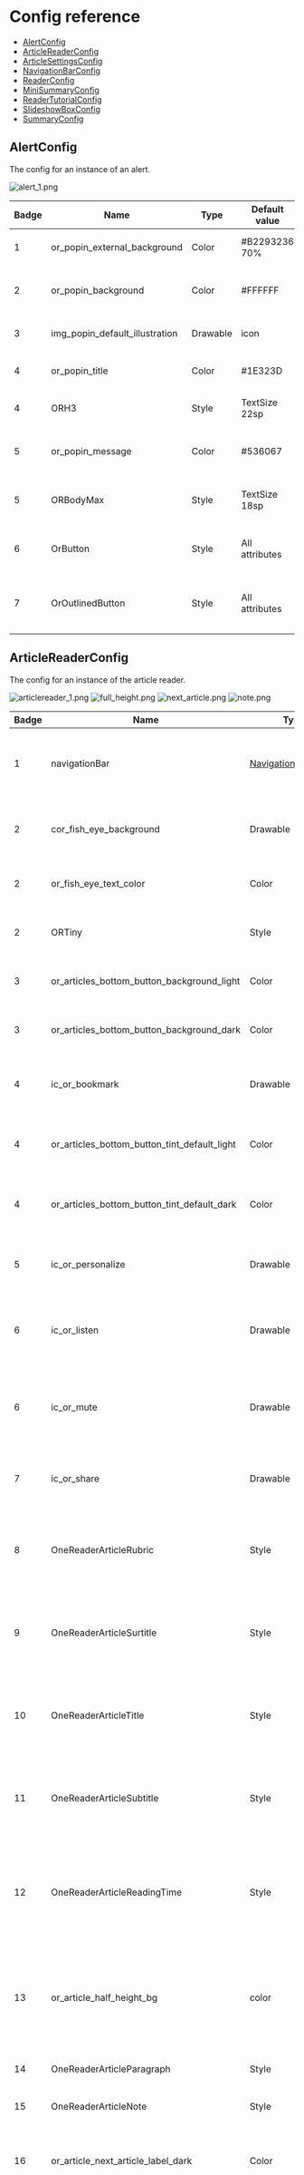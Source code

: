# Config reference

* [AlertConfig](#alertconfig)
* [ArticleReaderConfig](#articlereaderconfig)
* [ArticleSettingsConfig](#articlesettingsconfig)
* [NavigationBarConfig](#navigationbarconfig)
* [ReaderConfig](#readerconfig)
* [MiniSummaryConfig](#minisummaryconfig)
* [ReaderTutorialConfig](#readertutorialconfig)
* [SlideshowBoxConfig](#slideshowboxconfig)
* [SummaryConfig](#summaryconfig)

## AlertConfig

The config for an instance of an alert.

![alert_1.png](./assets/alert_1.png)

| Badge | Name                           | Type     | Default value  | Description                               |
|-------|--------------------------------|----------|----------------|-------------------------------------------|
| 1     | or_popin_external_background   | Color    | #B2293236 70%  | The color of the overlay background.      |
| 2     | or_popin_background            | Color    | #FFFFFF        | The background color of the content.      |
| 3     | img_popin_default_illustration | Drawable | icon           | The image displayed in the alert.         |
| 4     | or_popin_title                 | Color    | #1E323D        | The text color of the title label.        |
| 4     | ORH3                           | Style    | TextSize 22sp  | The style of the title label.             |
| 5     | or_popin_message               | Color    | #536067        | The text color of the message label.      |
| 5     | ORBodyMax                      | Style    | TextSize 18sp  | The style of the message label.           |
| 6     | OrButton                       | Style    | All attributes | The style of the primary action button.   |
| 7     | OrOutlinedButton               | Style    | All attributes | The style of the secondary action button. |

## ArticleReaderConfig

The config for an instance of the article reader.

![articlereader_1.png](./assets/articlereader_1.png)
![full_height.png](./assets/full_height.png)
![next_article.png](./assets/next_article.png)
![note.png](./assets/note.png)

| Badge | Name                                         | Type                                        | Default value                                                                                                                        | Description                                                                                  |
|-------|----------------------------------------------|---------------------------------------------|--------------------------------------------------------------------------------------------------------------------------------------|----------------------------------------------------------------------------------------------|
| 1     | navigationBar                                | [NavigationBarConfig](#navigationbarconfig) |                                                                                                                                      | The config for the the article reader navigation bar.                                        |
| 2     | cor_fish_eye_background                      | Drawable                                    | icon                                                                                                                                 | The background color of the fisheye label.                                                   |
| 2     | or_fish_eye_text_color                       | Color                                       | #15202B                                                                                                                              | The text color of the fisheye label.                                                         |
| 2     | ORTiny                                       | Style                                       | TextSize 12                                                                                                                          | The style for the fisheye label.                                                             |
| 3     | or_articles_bottom_button_background_light   | Color                                       | #FFFFFF                                                                                                                              | The light background color of the bottom bar.                                                |
| 3     | or_articles_bottom_button_background_dark    | Color                                       | #1F1F1F                                                                                                                              | The dark background color of the bottom bar.                                                 |
| 4     | ic_or_bookmark                               | Drawable                                    | icon                                                                                                                                 | The icon of bookmark function color of the bottom bar.                                       |
| 4     | or_articles_bottom_button_tint_default_light | Color                                       | #1E323D                                                                                                                              | The default light tint of buttons in the bottom bar                                          |
| 4     | or_articles_bottom_button_tint_default_dark  | Color                                       | #FFFFFF                                                                                                                              | The default dark tint of buttons in the bottom bar                                           |
| 5     | ic_or_personalize                            | Drawable                                    | icon                                                                                                                                 | The icon of personalise function color of the bottom bar.                                    |
| 6     | ic_or_listen                                 | Drawable                                    | icon                                                                                                                                 | The icon of text to speech function color of the bottom bar.                                 |
| 6     | ic_or_mute                                   | Drawable                                    | icon                                                                                                                                 | The icon of text to speech mute function color of the bottom bar.                            |
| 7     | ic_or_share                                  | Drawable                                    | icon                                                                                                                                 | The icon of share function color of the bottom bar.                                          |
| 8     | OneReaderArticleRubric                       | Style                                       | textSize:12sp                                                                                                                        | The style of rubric inside the article (In the prime image or in the core).                  |
| 9     | OneReaderArticleSurtitle                     | Style                                       | textSize:14sp                                                                                                                        | The style of surtitle inside the article (In the prime image or in the core).                |
| 10    | OneReaderArticleTitle                        | Style                                       | textSize: Smartphone :36sp, Tablet :52sp                                                                                             | The style of Title inside the article (In the prime image or in the core).                   |
| 11    | OneReaderArticleSubtitle                     | Style                                       | textSize:13sp                                                                                                                        | The style of subtitle inside the article (In the prime image or in the core).                |
| 12    | OneReaderArticleReadingTime                  | Style                                       | textSize:16sp                                                                                                                        | The style of reading time and author inside the article (In the prime image or in the core). |
| 13    | or_article_half_height_bg                    | color                                       | Color:gradient                                                                                                                       | The background of texts inside Full height and half Height in front of prime image.          |
| 14    | OneReaderArticleParagraph                    | Style                                       | textSize:18sp<br/>or_article_paragraph_text_light:#15202B<br/>or_article_paragraph_text_dark:#FFFFFF                                 | The style of paragraph                                                                       |
| 15    | OneReaderArticleNote                         | Style                                       | textSize:12sp<br/>or_article_paragraph_text_light:#15202B<br/>or_article_paragraph_text_dark:#FFFFFF                                 | The style of note.                                                                           |
| 16    | or_article_next_article_label_dark           | Color                                       | #878787                                                                                                                              | The color of next label in next article block  in light mode.                                |
| 16    | or_article_next_article_label_light          | Color                                       | #86949B                                                                                                                              | The color of next label in next article block  in dark mode.                                 |
| 16    | or_article_next_article_title_light          | Color                                       | #15202B                                                                                                                              | The color of title in next article block  in light mode.                                     |
| 16    | or_article_next_article_title_dark           | Color                                       | #FFFFFF                                                                                                                              | The color of title in next article block  in dark mode.                                      |
| 16    | or_next_article_reading_time_color_light     | Color                                       | #86949B                                                                                                                              | The color of reading time in next article block in light mode.                               |
| 16    | or_next_article_reading_time_color_dark      | Color                                       | #878787                                                                                                                              | The color of reading time in next article block in dark mode.                                |
| 17    | or_article_section_bg_light                  | Color                                       | #F9F9F9                                                                                                                              | The light background color of section.                                                       |
| 17    | or_article_section_bg_dark                   | Color                                       | #393939                                                                                                                              | The dark background color of section.                                                        |
| 18    | OneReaderArticleInterTitle                   | Style                                       | textSize:22sp<br/>font: source_serif_pro_bold<br/>or_article_paragraph_text_light:#15202B<br/>or_article_paragraph_text_dark:#FFFFFF | The style of interTitle.                                                                     |
| 19    | OneReaderArticleCaption                      | Style                                       | textSize:14sp<br/>or_article_image_caption_text_light:#86949B<br/>or_article_image_caption_text_dark:#86949B                         | The style of caption of image.                                                               |

## ArticleSettingsConfig

The config for an instance of the article settings.

![articlesettings_1.png](./assets/articlesettings_1.png)

| Badge | Name                                                   | Type          | Default value                        | Description                                                              |
|-------|--------------------------------------------------------|---------------|--------------------------------------|--------------------------------------------------------------------------|
| 1     | or_content_black_opacity_60                            | Color         | #9915202B 60%                        | The background color of the overlay when showing content over a screen.  |
| 2     | or_articles_bottom_button_background_light             | Color         | #FFFFFF                              | The light background color.                                              |
| 2     | or_articles_bottom_button_background_dark              | Color         | #1F1F1F                              | The dark background color.                                               |
| 3     | or_articles_personalize_text_size_button_tint_light    | ColorSelector | enabled: #86949B / disabled: #ECECEC | The light color of the font size buttons.                                |
| 3     | or_articles_personalize_text_size_button_tint_dark     | ColorSelector | enabled: #606060 / disabled: #333333 | The dark color of the font size buttons.                                 |
| 4     | or_articles_personalize_line_spacing_button_tint_light | ColorSelector | enabled: #1E323D / disabled: #ECECEC | The light color of the line spacing buttons.                             |
| 4     | or_articles_personalize_line_spacing_button_tint_dark  | ColorSelector | enabled: #FFFFFF / disabled: #333333 | The dark color of the line spacing buttons.                              |
| 5     | or_display_mode_stroke_color                           | ColorSelector | enabled: #1D73A5 / disabled: #BEC2C5 | The border color of the user interface style buttons.                    |
| 6     | or_articles_bottom_button_tint_default                 | Color         | light: #1E323D / dark: #FFFFFF       | The color applied to images of the brightness control.                   |
| 6     | or_articles_personalize_brightness_seekbar_background  | Color         | light: #1E323D / dark: #FFFFFF       | The color applied to the background progress of brightness control.      |
| 6     | or_articles_personalize_brightness_thumb               | Color         | light: #86949B / dark: #606060       | The color applied to the thumb and progress color of brightness control. |
| 7     | or_articles_bottom_button_tint_selected_light          | Color         | #1D73A5                              | The light tint applied to personalise icon when setting is opened.       |
| 7     | or_articles_bottom_button_tint_selected_dark           | Color         | #1D73A5                              | The dark tint applied to personalise icon when setting is opened.        |brightness control. |
| 8     | or_articles_bottom_button_tint_disabled_light          | Color         | #86949B                              | The light tint applied to the other buttons when setting is opened.      |
| 8     | or_articles_bottom_button_tint_disabled_dark           | Color         | #606060                              | The dark tint applied to the other buttons when setting is opened.       |

## NavigationBarConfig

The config for an instance of a navigation bar.

![navigationbar_1.png](./assets/navigationbar_1.png)
![navigationbar_2.png](./assets/navigationbar_2.png)

| Badge | Name                              | Type  | Default value                  | Description                                            |
|-------|-----------------------------------|-------|--------------------------------|--------------------------------------------------------|
| 1     | or_toolbar_background_color_light | Color | light: #F2FFFFFF               | The light background color of the navigation bar.      |
| 1     | or_toolbar_background_color_dark  | Color | #F21F1F1F                      | The dark background color of the navigation bar.       |
| 2     | or_navigation_button_tint_light   | Color | #1E323D                        | The light color applied to buttons.                    |
| 2     | or_navigation_button_tint_dark    | Color | #FFFFFF                        | The dark color applied to buttons.                     |
| 3     | or_toolbar_title_text_light       | Color | #15202B                        | The light text color of the title.                     |
| 3     | or_toolbar_title_text_dark        | Color | #FFFFFF                        | The dark text color of the title.                      |
| 3     | ORH1                              | Style | TextSize 28sp                  | The style of the title.                                |
| 4     | or_toolbar_subtitle_text_light    | Color | #15202B                        | The light text color of the subtitle.                  |
| 4     | or_toolbar_subtitle_text_dark     | Color | #FFFFFF                        | The dark text color of the subtitle.                   |
| 4     | ORTiny                            | Style | TextSize 12sp                  | The style of the subtitle.                             |
| 5     | or_progress_background_color      | Color | light: #86949B / dark: #606060 | The background (non filled) color of the progress bar. |
| 6     | or_progress_color                 | Color | light: #86949B / dark: #B4B4B4 | The filled color of the progress bar.                  |
| 7     | or_logo_capsule_color_light       | Color | #00FFFFFF                      | The light background color of the logo.                |
| 7     | or_logo_capsule_color_dark        | Color | #00FFFFFF                      | The dark background color of the logo.                 |

## ReaderConfig

The config for an instance of the reader.

![reader_1.png](./assets/reader_1.png)
![reader_2.png](./assets/reader_2.png)
![reader_3.png](./assets/reader_3.png)

| Badge | Name                                          | Type    | Default value                      | Description                                                                                    |
|-------|-----------------------------------------------|---------|------------------------------------|------------------------------------------------------------------------------------------------|
| 1     | or_page_view_holder_color                     | Color   | light : #F9F9F9 / dark : #536067   | The holder color of the page when loading.                                                     |
| 2     | or_progress_color                             | Color   | light : #86949B / dark : #B4B4B4   | The progress loading color when loading.                                                       |
| 3     | or_background_color                           | Color   | light: #E5E5E5 / dark: #1F1F1F     | The background color.                                                                          |
| 4     | or_box_color                                  | Color   | #86949B 40%                        | The color used to highlight boxes on page turn.                                                |
| 4     | debugBoxes                                    | Boolean | true                               | Display boxes position with a transparent overlay.                                             |
| 4     | enabledDoublePage                             | Boolean | true                               | If false, always display single pages, even in landscape.                                      |
| 4     | shouldEnableLongPressOnArticles               | Boolean | true                               | Enable the long press gesture to open articles.                                                |
| 4     | isLandscapeOnly                               | Boolean | false                              | Always open reader in landscape                                                                |
| 5     | available_articles_indicator_start_bg_color   | Color   | light: #E5E5E5 / dark: #1F1F1F     | The background color of the article capsule when the bottom sheet is in the "hidden" position. |
| 5     | available_articles_indicator_start_text_color | Color   | light: #536067 / dark: #B4B4B4     | The text color of the article capsule when the bottom sheet is in the "hidden" position.       |
| 5     | available_articles_indicator_start_bg_color   | Color   | light: #F1F1F1 / dark: #1F1F1F     | The background color of the "no articles" view.                                                |
| 5     | available_articles_indicator_start_text_color | Color   | light: #536067 / dark: #B4B4B4     | The text color of the "no articles" view.                                                      |
| 5     | ORMark                                        | Style   | TextSize 12sp bold                 | The style of the article capsule in the "articles" and "no articles state.                     |
| 6     | available_articles_indicator_end_bg_color     | Color   | light: #536067 / dark: #B4B4B4     | The background color of the article capsule when the bottom sheet is in the "bottom" position. |
| 6     | available_articles_indicator_end_text_color   | Color   | light: #F1F1F1 / dark: #F1F1F1     | The text color of the article capsule when the bottom sheet is in the "bottom" position.       |
| 7     | or_flat_plan_line_color                       | Color   | light: #86949B / dark: #BEC2C5     | The color of the bottom sheet drag indicator view.                                             |
| 8     | or_flat_plan_holder_color                     | Color   | light: #5986949B / dark: #5986949B | The background color of flatplan images while they are loading.                                |
| 8     | or_flat_plan_selected_color                   | Color   | light: #536067 / dark: #B4B4B4     | The color of the border in the flatplan when selected.                                         |
| 8     | or_flat_plan_selected_color                   | Color   | light: #536067 / dark: #B4B4B4     | The color of the text in the flatplan when selected.                                           |
| 8     | or_flat_plan_text_color                       | Color   | light: #536067 / dark: #FFFFFF     | The color of the text in the flatplan when not selected.                                       |

## MiniSummaryConfig

The config for the mini summary bottom sheet of the reader.

![mini_summary_1.png](./assets/mini_summary_1.png)
![mini_summary_2.png](./assets/mini_summary_2.png)

| Badge | Name                                  | Type    | Default value                          | Description                                                            |
|-------|---------------------------------------|---------|----------------------------------------|------------------------------------------------------------------------|
| 1     | or_mini_summary_loading_tint          | Color   | light: #BEC2C5 / dark: #536067         | The color of the label placeholders in the mini-summary while loading. |
| 2     | OneReaderFlatPlanArticleTitleTextView | Style   | light: #15202B / dark: #FFFFFF         | The color of the cell title in the mini-summary.                       |
| 3     | isFaceCropEnabled                     | Boolean | false                                  | Enable on-device smart crop for images.                                |
| 3     | or_flat_plan_background_color         | Color   | light: #F9F9F9 35% / dark: #1F1F1F 35% | The background color of the bottom sheet.                              |
| 4     | or_mini_summary_separator_light       | Color   | #ECECEC                                | The light separator color in the mini-summary.                         |
| 4     | or_mini_summary_separator_dark        | Color   | #333333                                | The dark separator color in the mini-summary.                          |

## ReaderTutorialConfig

The config for the tutorial of the reader.

![readerTutotial_1.png](./assets/readerTutorial_1.png)

| Badge | Name                        | Type     | Default value                               | Description                                                                          |
|-------|-----------------------------|----------|---------------------------------------------|--------------------------------------------------------------------------------------|
| 1     | ORTutorialCloseButton       | Style    | src,tint,background drawable,backgroundTint | The style of close button with image definition tint background and background tint. |
| 2     | or_tutorial_bg              | Color    | #000000                                     | The background color of an item image.                                               |
| 3     | or_tutorial_welcome         | Drawable | or_tutorial_welcome                         | The image for the welcome item.                                                      |
| 3     | or_tutorial_navigate        | Drawable | or_tutorial_navigate                        | The image for the reader item.                                                       |
| 3     | or_tutorial_articles        | Drawable | or_tutorial_articles                        | The image for the articles item.                                                     |
| 3     | or_tutorial_summary         | Drawable | or_tutorial_summary                         | The image for the summary item.                                                      |
| 3     | or_tutorial_listen          | Drawable | or_tutorial_listen                          | The image for the articleReader item.                                                |
| 3     | or_tutorial_share           | Drawable | or_tutorial_share                           | The image for the share item.                                                        |
| 4     | ORTutorialArticlesIndicator | Style    | background,backgroundTint,textColor         | The style of the article capsule.                                                    |
| 5     | OrTutorialSubTitleSurTitle  | Style    | textSize,TextColor, font                    | The text style of an item surtitle/subtitle.                                         |
| 5     | OrTutorialTitle             | Style    | textSize,TextColor, font                    | The text style of an item Title.                                                     |
| 6     | OrTutorialDescription       | Style    | textSize,TextColor, font                    | The text style of an item description.                                               |
| 7     | or_current_page_indicator   | Color    | #000000                                     | The color of the selected page indicator.                                            |
| 7     | or_page_indicator           | Color    | #BEC2C5                                     | The color of the page indicator.                                                     |
| 8     | OrTutorialSkipButton        | Style    | textColor,TextSize,textStyle                | The style of skip button.                                                            |
| 9     | ORTutorialCard              | Style    | background,cardCornerRadius                 | The style of the card holding the content.                                           |
| 10    | or_tutorial_bg              | Color    | #B3000000                                   | The color of the overlay background.                                                 |

## SlideshowBoxConfig

The config for an instance of an slideshow box.

![slideshowbox_1.png](./assets/slideshowbox_1.png)

| Badge | Name                        | Type    | Default value                      | Description                               |
|-------|-----------------------------|---------|------------------------------------|-------------------------------------------|
| 1     | or_background_color         | Color   | light: #E5E5E5 / dark: #121212     | The background color.                     |
| 2     | or_image_caption_bg_color   | Color   | light: #6F1E323D / dark: #6F1E323D | The background  color of the caption.     |
| 2     | or_image_caption_text_color | #FFFFFF | The text color of the caption.     |
| 3     | or_indicator_active_color   | Color   | #15202B                            | The color of the selected page indicator. |
| 3     | or_indicator_inactive_color | Color   | #86949B                            | The color of the page indicator.          |

## SummaryConfig

The config for an instance of the summary.

![summary_1.png](./assets/summary_1.png)
![summary_2.png](./assets/summary_2.png)
![summary_3.png](./assets/summary_3.png)

| Badge | Name                                       | Type     | Default value                      | Description                                                             |
|-------|--------------------------------------------|----------|------------------------------------|-------------------------------------------------------------------------|
| 1     | or_loading_color_light                     | Color    | #ECECEC                            | The light color of the label placeholders while loading.                |
| 1     | or_loading_color_dark                      | Color    | #333333                            | The dark color of the label placeholders while loading.                 |
| 2     | or_rubric_selected_background_light        | Color    | #536067                            | The light background color of rubric views.                             |
| 2     | or_rubric_selected_background_dark         | Color    | #606060                            | The dark background color of rubric views.                              |
| 2     | or_rubric_tint_light                       | Color    | #FFFFFF                            | The light text color of rubric views.                                   |
| 2     | or_rubric_tint_dark                        | Color    | #FFFFFF                            | The dark text color of rubric views.                                    |
| 2     | OneReaderRubricTextView                    | Style    | TextSize 12sp bold                 | The style of rubric views.                                              |
| 3     | or_holder_color                            | Color    | light: #F9F9F9 / dark: #536067     | The background color of image views when loading.                       |
| 3     | isFaceCropEnabled                          | Boolean  | false                              | Enable on-device smart crop for images.                                 |
| 4     | or_summary_article_title_tint_light        | Color    | #1E323D                            | The light color of the title in article cells.                          |
| 4     | or_summary_article_title_tint_dark         | Color    | #FFFFFF                            | The dark color of the title in article cells.                           |
| 4     | OneReaderSummaryArticleTitleTextView       | Style    | TextSize 16sp bold                 | The style of the title in article cells.                                |
| 5     | or_summary_article_subtitle_tint_light     | Color    | #86949B                            | The light color of the subtitle in article cells.                       |
| 5     | or_summary_article_subtitle_tint_dark      | Color    | #BEC2C5                            | The dark color of the subtitle in article cells.                        |
| 5     | OneReaderSummaryArticleSubtitleTextView    | Style    | TextSize 14sp                      | The style of the subtitle in article cells.                             |
| 6     | or_summary_article_reading_time_tint_light | Color    | #536067                            | The light color of reading time icon and text.                          |
| 6     | or_summary_article_reading_time_tint_light | Color    | #ECECEC                            | The dark color of reading time icon and text.                           |
| 6     | fonts.cellFooter                           | FontInfo | System 12                          | The font of footer text in article cells.                               |
| 6     | images.readingTime                         | UIImage? | fi_watch                           | The image for reading time indicator in cells.                          |
| 7     | or_bookmark_tint_light                     | Color    | #536067                            | The light tint for bookmark button in cells.                            |
| 7     | or_bookmark_tint_dark                      | Color    | #ECECEC                            | The dark tint for bookmark button in cells.                             |
| 7     | ic_or_bookmark_empty                       | Drawable | drawable-res                       | The image for bookmark button in cells (OFF).                           |
| 7     | ic_or_bookmark_filled                      | UIImage? | drawable-res                       | The image for bookmark button in cells (ON).                            |
| 8     | or_transparent_bg                          | Color    | light: #6F1E323D / dark: #6F1E323D | The background color of the overlay when showing content over a screen. |
